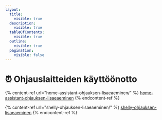 ```yaml
---
layout:
  title:
    visible: true
  description:
    visible: true
  tableOfContents:
    visible: true
  outline:
    visible: true
  pagination:
    visible: false
---
```


# ⏰ Ohjauslaitteiden käyttöönotto

{% content-ref url="home-assistant-ohjauksen-lisaeaeminen/" %}
[home-assistant-ohjauksen-lisaeaeminen](home-assistant-ohjauksen-lisaeaeminen/)
{% endcontent-ref %}

{% content-ref url="shelly-ohjauksen-lisaeaeminen/" %}
[shelly-ohjauksen-lisaeaeminen](shelly-ohjauksen-lisaeaeminen/)
{% endcontent-ref %}
